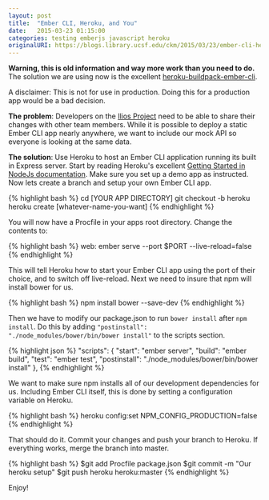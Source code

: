 ```yaml
---
layout: post
title:  "Ember CLI, Heroku, and You"
date:   2015-03-23 01:15:00
categories: testing emberjs javascript heroku
originalURI: https://blogs.library.ucsf.edu/ckm/2015/03/23/ember-cli-heroku-and-you/
---
```


**Warning, this is old information and way more work than you need to do.** The solution we are using now is the excellent [heroku-buildpack-ember-cli](https://github.com/tonycoco/heroku-buildpack-ember-cli). 

A disclaimer: This is not for use in production. Doing this for a production app would be a bad decision. 

**The problem**: Developers on the [Ilios Project](http://github.com/ilios/frontend "Ilios Project") need to be able to share their changes with other team members. While it is possible to deploy a static Ember CLI app nearly anywhere, we want to include our mock API so everyone is looking at the same data.

**The solution**: Use Heroku to host an Ember CLI application running its built in Express server. Start by reading Heroku's excellent [Getting Started in NodeJs documentation](https://devcenter.heroku.com/articles/getting-started-with-nodejs#introduction "Getting Started in NodeJs documentation"). Make sure you set up a demo app as instructed. Now lets create a branch and setup your own Ember CLI app.

{% highlight bash %}
cd [YOUR APP DIRECTORY]
git checkout -b heroku
heroku create [whatever-name-you-want]
{% endhighlight %}

You will now have a Procfile in your apps root directory. Change the contents to:

{% highlight bash %}
    web: ember serve --port $PORT --live-reload=false
  {% endhighlight %}

This will tell Heroku how to start your Ember CLI app using the port of their choice, and to switch off live-reload. Next we need to insure that npm will install bower for us.

{% highlight bash %}
npm install bower --save-dev
{% endhighlight %}

Then we have to modify our package.json to run `bower install` after `npm install`. Do this by adding `"postinstall": "./node_modules/bower/bin/bower install"` to the scripts section.

{% highlight json %}
"scripts": {
  "start": "ember server",
  "build": "ember build",
  "test": "ember test",
  "postinstall": "./node_modules/bower/bin/bower install"
},
{% endhighlight %}

We want to make sure npm installs all of our development dependencies for us. Including Ember CLI itself, this is done by setting a configuration variable on Heroku.

{% highlight bash %}
  heroku config:set NPM_CONFIG_PRODUCTION=false
{% endhighlight %}

That should do it. Commit your changes and push your branch to Heroku. If everything works, merge the branch into master.

{% highlight bash %}
$git add Procfile package.json
$git commit -m "Our heroku setup"
$git push heroku heroku:master
{% endhighlight %}

Enjoy!
